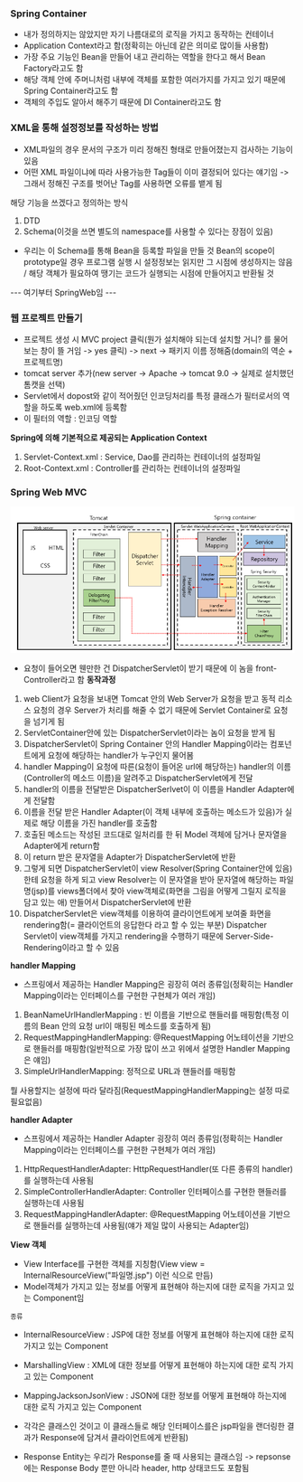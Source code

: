 ### Spring Container
- 내가 정의하지는 않았지만 자기 나름대로의 로직을 가지고 동작하는 컨테이너
- Application Context라고 함(정확히는 아닌데 같은 의미로 많이들 사용함)
- 가장 주요 기능인 Bean을 만들어 내고 관리하는 역할을 한다고 해서 Bean Factory라고도 함
- 해당 객체 안에 주머니처럼 내부에 객체를 포함한 여러가지를 가지고 있기 때문에 Spring Container라고도 함
- 객체의 주입도 알아서 해주기 때문에 DI Container라고도 함

### XML을 통해 설정정보를 작성하는 방법
- XML파일의 경우 문서의 구조가 미리 정해진 형태로 만들어졌는지 검사하는 기능이 있음
- 어떤 XML 파일이냐에 따라 사용가능한 Tag들이 이미 결정되어 있다는 얘기임 -> 그래서 정해진 구조를 벗어난 Tag를 사용하면 오류를 뱉게 됨

해당 기능을 쓰겠다고 정의하는 방식
1. DTD
2. Schema(이것을 쓰면 별도의 namespace를 사용할 수 있다는 장점이 있음)
- 우리는 이 Schema를 통해 Bean을 등록할 파일을 만들 것
Bean의 scope이 prototype일 경우 프로그램 실행 시 설정정보는 읽지만 그 시점에 생성하지는 않음 / 해당 객체가 필요하여 땡기는 코드가 실행되는 시점에 만들어지고 반환될 것




--- 여기부터 SpringWeb임 ---

### 웹 프로젝트 만들기
- 프로젝트 생성 시 MVC project 클릭(뭔가 설치해야 되는데 설치할 거니? 를 물어보는 창이 뜰 거임 -> yes 클릭) -> next -> 패키지 이름 정해줌(domain의 역순 + 프로젝트명)
- tomcat server 추가(new server -> Apache -> tomcat 9.0 -> 실제로 설치했던 톰캣을 선택)
- Servlet에서 dopost와 같이 적어줬던 인코딩처리를 특정 클래스가 필터로서의 역할을 하도록 web.xml에 등록함
- 이 필터의 역할 : 인코딩 역할

**Spring에 의해 기본적으로 제공되는 Application Context**
1. Servlet-Context.xml : Service, Dao를 관리하는 컨테이너의 설정파일
2. Root-Context.xml : Controller를 관리하는 컨테이너의 설정파일


### Spring Web MVC
![](../../README_resources/Pasted%20image%2020231006004907.png)
- 요청이 들어오면 웬만한 건 DispatcherServlet이 받기 때문에 이 놈을 front-Controller라고 함
**동작과정**
1. web Client가 요청을 보내면 Tomcat 안의 Web Server가 요청을 받고 동적 리소스 요청의 경우 Server가 처리를 해줄 수 없기 때문에 Servlet Container로 요청을 넘기게 됨
2. ServletContainer안에 있는 DispatcherServlet이라는 놈이 요청을 받게 됨
3. DispatcherServlet이 Spring Container 안의 Handler Mapping이라는 컴포넌트에게 요청에 해당하는 handler가 누구인지 물어봄
4. handler Mapping이 요청에 따른(요청이 들어온 url에 해당하는) handler의 이름(Controller의 메소드 이름)을 알려주고 DispatcherServlet에게 전달
5. handler의 이름을 전달받은 DispatcherSerlvet이 이 이름을 Handler Adapter에게 전달함
6. 이름을 전달 받은 Handler Adapter(이 객체 내부에 호출하는 메소드가 있음)가 실제로 해당 이름을 가진 handler를 호출함
7. 호출된 메소드는 작성된 코드대로 일처리를 한 뒤 Model 객체에 담거나 문자열을 Adapter에게 return함
8. 이 return 받은 문자열을 Adapter가 DispatcherServlet에 반환
9. 그렇게 되면 DispatcherServlet이 view Resolver(Spring Container안에 있음)한테 요청을 하게 되고 view Resolver는 이 문자열을 받아 문자열에 해당하는 파일명(jsp)를 views폴더에서 찾아 view객체로(화면을 그림을 어떻게 그릴지 로직을 담고 있는 애) 만들어서 DispatcherServlet에 반환
10. DispatcherServlet은 view객체를 이용하여 클라이언트에게 보여줄 화면을 rendering함(= 클라이언트의 응답한다 라고 할 수 있는 부분)
Dispatcher Servlet이 view객체를 가지고 rendering을 수행하기 때문에 Server-Side-Rendering이라고 할 수 있음


**handler Mapping** 
- 스프링에서 제공하는 Handler Mapping은 굉장히 여러 종류임(정확히는 Handler Mapping이라는 인터페이스를 구현한 구현체가 여러 개임)
1. BeanNameUrlHandlerMapping : 빈 이름을 기반으로 핸들러를 매핑함(특정 이름의 Bean 안의 요청 url이 매핑된 메소드를 호출하게 됨)
2.  RequestMappingHandlerMapping: @RequestMapping 어노테이션을 기반으로 핸들러를 매핑함(일반적으로 가장 많이 쓰고 위에서 설명한 Handler Mapping은 얘임)
3.  SimpleUrlHandlerMapping: 정적으로 URL과 핸들러를 매핑함

뭘 사용할지는 설정에 따라 달라짐(RequestMappingHandlerMapping는 설정 따로 필요없음)

**handler Adapter**
- 스프링에서 제공하는 Handler Adapter 굉장히 여러 종류임(정확히는 Handler Mapping이라는 인터페이스를 구현한 구현체가 여러 개임)
1. HttpRequestHandlerAdapter: HttpRequestHandler(또 다른 종류의 handler)를 실행하는데 사용됨
2. SimpleControllerHandlerAdapter: Controller 인터페이스를 구현한 핸들러를 실행하는데 사용됨
3. RequestMappingHandlerAdapter: @RequestMapping 어노테이션을 기반으로 핸들러를 실행하는데 사용됨(얘가 제일 많이 사용되는 Adapter임)

**View 객체**
- View Interface를 구현한 객체를 지칭함(View view = InternalResourceView("파일명.jsp") 이런 식으로 만듬)
- Model객체가 가지고 있는 정보를 어떻게 표현해야 하는지에 대한 로직을 가지고 있는 Component임

`종류`
- InternalResourceView : JSP에 대한 정보를 어떻게 표현해야 하는지에 대한 로직 가지고 있는 Component
- MarshallingView : XML에 대한 정보를 어떻게 표현해야 하는지에 대한 로직 가지고 있는 Component
- MappingJacksonJsonView : JSON에 대한 정보를 어떻게 표현해야 하는지에 대한 로직 가지고 있는 Component

- 각각은 클래스인 것이고 이 클래스들로 해당 인터페이스를은 jsp파일을 랜더링한 결과가 Response에 담겨서 클라이언트에게 반환됨)
- Response Entity는 우리가 Response를 줄 때 사용되는 클래스임 -> repsonse에는 Response Body 뿐만 아니라 header, http 상태코드도 포함됨
